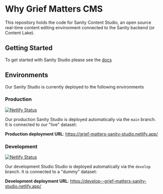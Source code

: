 # Why Grief Matters CMS

This repository holds the code for Sanity Content Studio, an open source real-time content editing environment connected to the Sanity backend (or Content Lake).

## Getting Started

To get started with Sanity Studio please see the [docs](./docs/)

## Environments

Our Sanity Studio is currently deployed to the following environments

### Production

[![Netlify Status](https://api.netlify.com/api/v1/badges/f66273ec-f841-4661-852f-3fa281fbdee4/deploy-status)](https://app.netlify.com/sites/grief-matters-sanity-studio/deploys)

Our production Sanity Studio is deployed automatically via the `main` branch. It is connected to our "live" dataset:

**Production deployment URL**: https://grief-matters-sanity-studio.netlify.app/

### Development

[![Netlify Status](https://api.netlify.com/api/v1/badges/f66273ec-f841-4661-852f-3fa281fbdee4/deploy-status)](https://app.netlify.com/sites/grief-matters-sanity-studio/deploys?branch=develop)

Our development Studio Studio is deployed automatically via the `develop` branch. It is connected to a "dummy" dataset:

**Development deployment URL**: https://develop--grief-matters-sanity-studio.netlify.app/
